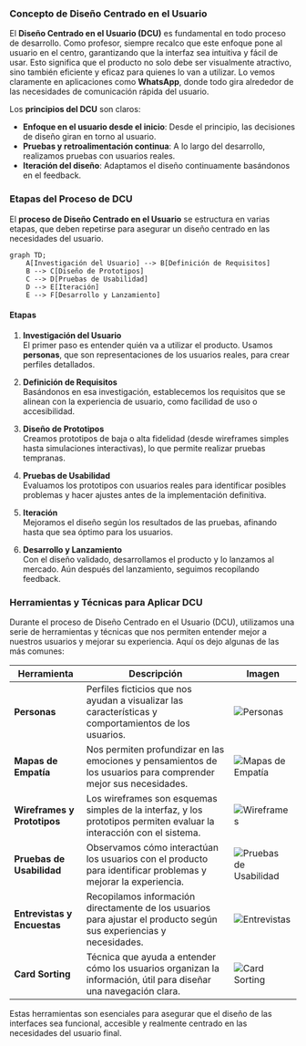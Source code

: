 ### Concepto de Diseño Centrado en el Usuario

El **Diseño Centrado en el Usuario (DCU)** es fundamental en todo proceso de desarrollo. Como profesor, siempre recalco que este enfoque pone al usuario en el centro, garantizando que la interfaz sea intuitiva y fácil de usar. Esto significa que el producto no solo debe ser visualmente atractivo, sino también eficiente y eficaz para quienes lo van a utilizar. Lo vemos claramente en aplicaciones como **WhatsApp**, donde todo gira alrededor de las necesidades de comunicación rápida del usuario.

Los **principios del DCU** son claros:

- **Enfoque en el usuario desde el inicio**: Desde el principio, las decisiones de diseño giran en torno al usuario.
- **Pruebas y retroalimentación continua**: A lo largo del desarrollo, realizamos pruebas con usuarios reales.
- **Iteración del diseño**: Adaptamos el diseño continuamente basándonos en el feedback.

### Etapas del Proceso de DCU

El **proceso de Diseño Centrado en el Usuario** se estructura en varias etapas, que deben repetirse para asegurar un diseño centrado en las necesidades del usuario.

```mermaid
graph TD;
    A[Investigación del Usuario] --> B[Definición de Requisitos]
    B --> C[Diseño de Prototipos]
    C --> D[Pruebas de Usabilidad]
    D --> E[Iteración]
    E --> F[Desarrollo y Lanzamiento]
```
#### Etapas

1. **Investigación del Usuario**  
   El primer paso es entender quién va a utilizar el producto. Usamos **personas**, que son representaciones de los usuarios reales, para crear perfiles detallados.

2. **Definición de Requisitos**  
   Basándonos en esa investigación, establecemos los requisitos que se alinean con la experiencia de usuario, como facilidad de uso o accesibilidad.

3. **Diseño de Prototipos**  
   Creamos prototipos de baja o alta fidelidad (desde wireframes simples hasta simulaciones interactivas), lo que permite realizar pruebas tempranas.

4. **Pruebas de Usabilidad**  
   Evaluamos los prototipos con usuarios reales para identificar posibles problemas y hacer ajustes antes de la implementación definitiva.

5. **Iteración**  
   Mejoramos el diseño según los resultados de las pruebas, afinando hasta que sea óptimo para los usuarios.

6. **Desarrollo y Lanzamiento**  
   Con el diseño validado, desarrollamos el producto y lo lanzamos al mercado. Aún después del lanzamiento, seguimos recopilando feedback.

### Herramientas y Técnicas para Aplicar DCU

Durante el proceso de Diseño Centrado en el Usuario (DCU), utilizamos una serie de herramientas y técnicas que nos permiten entender mejor a nuestros usuarios y mejorar su experiencia. Aquí os dejo algunas de las más comunes:

| **Herramienta**            | **Descripción**                                                                                         | **Imagen**                                                                                                                                                         |
|----------------------------|---------------------------------------------------------------------------------------------------------|--------------------------------------------------------------------------------------------------------------------------------------------------------------------|
| **Personas**                | Perfiles ficticios que nos ayudan a visualizar las características y comportamientos de los usuarios.    | ![Personas](https://www.somoswaka.com/wp-content/uploads/2018/10/Munro.png)                                                                                         |
| **Mapas de Empatía**        | Nos permiten profundizar en las emociones y pensamientos de los usuarios para comprender mejor sus necesidades. | ![Mapas de Empatía](https://craed.cl/wp-content/uploads/2021/03/ddw-mapa-empatia-1024x517.png)                                                                      |
| **Wireframes y Prototipos** | Los wireframes son esquemas simples de la interfaz, y los prototipos permiten evaluar la interacción con el sistema. | ![Wireframes](https://blog.ida.cl/wp-content/uploads/sites/5/2020/08/workshop-arquitecturadise%C3%B1o-blog-1024x735.png)                                            |
| **Pruebas de Usabilidad**   | Observamos cómo interactúan los usuarios con el producto para identificar problemas y mejorar la experiencia.  | ![Pruebas de Usabilidad](https://static.vecteezy.com/system/resources/previews/010/882/438/non_2x/usability-testing-mobile-screen-with-people-man-design-illustration-development-software-application-ui-and-ux-interface-page-user-coding-layout-site-test-project-form-flat-wireframe-create-vector.jpg) |
| **Entrevistas y Encuestas** | Recopilamos información directamente de los usuarios para ajustar el producto según sus experiencias y necesidades.  | ![Entrevistas](https://www.bizneo.com/blog/wp-content/uploads/2023/02/entrevista-de-seleccion-1.jpg)                                                                |
| **Card Sorting**            | Técnica que ayuda a entender cómo los usuarios organizan la información, útil para diseñar una navegación clara. | ![Card Sorting](https://images.ctfassets.net/crb83veve8xb/GJKO6HwSijXBP8Uh59S7A/cbacab0e3c89d902d10d717794df426f/card_sorting_ejemplo.png)                           |

Estas herramientas son esenciales para asegurar que el diseño de las interfaces sea funcional, accesible y realmente centrado en las necesidades del usuario final.